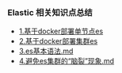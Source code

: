 ###  Elastic 相关知识点总结

- [1.基于docker部署单节点es](1.基于docker部署单节点es.md)
- [2.基于docker部署集群es](2.基于docker部署es集群.md)
- [3.es基本语法.md](3.es基本语法.md)
- [4.避免es集群的“脑裂”现象.md](4.避免es集群的“脑裂”现象.md)


